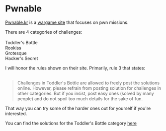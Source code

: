 # Pwnable

[Pwnable.kr](http://pwnable.kr/) is a [wargame site](https://en.wikipedia.org/wiki/Wargame_(hacking)) that focuses on pwn missions.

There are 4 categories of challenges:
<br>
<br>
  Toddler's Bottle
<br>
  Rookiss 
<br>
  Grotesque 
<br>
  Hacker's Secret

I will honor the rules shown on their site. Primarily, rule 3 that states:
<br>
<br>
>Challenges in Toddler's Bottle are allowed to freely post the solutions online. However, please refrain from posting solution for challenges in other categories. But if you insist, post easy ones (solved by many people) and do not spoil too much details for the sake of fun.

That way you can try some of the harder ones out for yourself if you're interested.

You can find the solutions for the Toddler's Bottle category [here](/Toddlers_Bottle/README.md)
